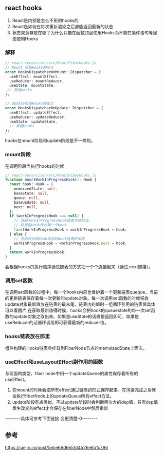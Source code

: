 ## react hooks
1. React是内部是怎么不用的hooks的
2. React是如何在每次重新渲染之后都能返回最新的状态
3. 状态究竟存放在哪？为什么只能在函数顶层使用Hooks而不能在条件语句等里面使用Hooks

### 解释
```ts
// react-reconciler/src/ReactFiberHooks.js
// Mount 阶段Hooks的定义
const HooksDispatcherOnMount: Dispatcher = {
  useEffect: mountEffect,
  useReducer: mountReducer,
  useState: mountState,
 // 其他Hooks
};

// Update阶段Hooks的定义
const HooksDispatcherOnUpdate: Dispatcher = {
  useEffect: updateEffect,
  useReducer: updateReducer,
  useState: updateState,
  // 其他Hooks
};
```
hooks在mount阶段和update阶段是不一样的。
### mount阶段
在调用阶段当执行hooks的时候
```ts
// react-reconciler/src/ReactFiberHooks.js
function mountWorkInProgressHook(): Hook {
  const hook: Hook = {
    memoizedState: null,
    baseState: null,
    queue: null,
    baseUpdate: null,
    next: null,
  };
  if (workInProgressHook === null) {
    // 当前workInProgressHook链表为空的话，
    // 将当前Hook作为第一个Hook
    firstWorkInProgressHook = workInProgressHook = hook;
  } else {
    // 否则将当前Hook添加到Hook链表的末尾
    workInProgressHook = workInProgressHook.next = hook;
  }
  return workInProgressHook;
}
```
会根据hooks的执行顺序通过链表的方式把一个个连接起来（通过.next链接）。

### 调用set函数
在调用set函数的过程中，每一个hooks内部也维护着一个更新链表queque，当前的更新链表保存着每一次更新的update对象。每一次调用set函数的时候把会update对象最新值放在链表的最末尾。链表内的值时一组循环引用的链表值具体可以看图片
在获取最新值得时候，hooks会把hook的queuestate的每一次set函数的update对象之取出来。如果是useState的话直接返回即可，如果是useReducer的话循环调用即可获得最新的reducer值。

### hooks链表放在那里
组件构建的Hooks链表会挂载到FiberNode节点的memoizedState上面去。

### useEffect和useLayoutEffect副作用的函数
与前面的类型，fiber node中用一个updateQuene的属性保存着所有的useEffect。
1. 在mount的时候会把所有effect通过链表的形式保存起来。在渲染完成之后就会执行fiberNode上的updateQueue所有effect方法。
2. update阶段有点类似，不过update阶段时会判断两次大的dep值，只有dep值发生改变的effect才会保存在fiberNode中然后重新

--------具体可参考下面链接 会更清楚-0--------


## 参考
https://juejin.im/post/5e5e66d6e51d4526e651c796
